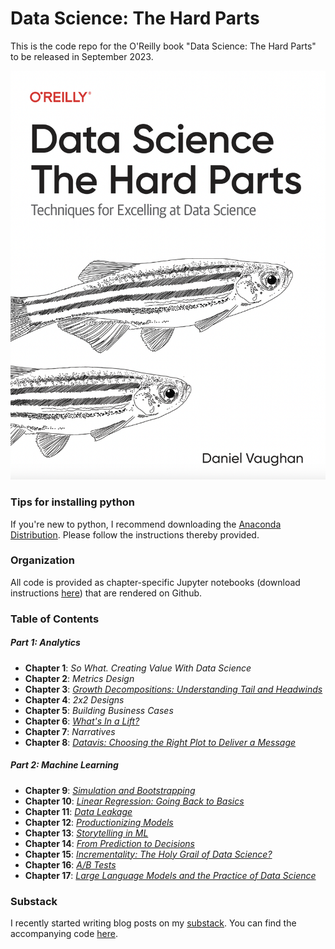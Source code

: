 # Data Science: The Hard Parts

This is the code repo for the O'Reilly book "Data Science: The Hard Parts" to be released in September 2023.

![alt text](/figs/book_cover.png "Early Release Cover")

### Tips for installing python

If you're new to python, I recommend downloading the [Anaconda Distribution](https://docs.anaconda.com/anaconda/install/).  Please follow the instructions thereby provided.

### Organization

All code is provided as chapter-specific Jupyter notebooks (download instructions [here](https://jupyter.org/install)) that are rendered on Github.

### Table of Contents
##### Part 1: Analytics
* **Chapter 1**: *So What.  Creating Value With Data Science* 
* **Chapter 2**: *Metrics Design* 
* **Chapter 3**: *[Growth Decompositions: Understanding Tail and Headwinds](/ch3_growth_decompositions.ipynb)*
* **Chapter 4**: *2x2 Designs* 
* **Chapter 5**: *Building Business Cases*
* **Chapter 6**: *[What's In a Lift?](/ch6_lifts.ipynb)*
* **Chapter 7**: *Narratives*
* **Chapter 8**: *[Datavis: Choosing the Right Plot to Deliver a Message](/ch08_datavis.ipynb)*
##### Part 2: Machine Learning
* **Chapter 9**: *[Simulation and Bootstrapping](/ch9_simulation.ipynb)*
* **Chapter 10**: *[Linear Regression: Going Back to Basics](/ch10_linear_regression.ipynb)*
* **Chapter 11**: *[Data Leakage](/ch11_data_leakage.ipynb)*
* **Chapter 12**: *[Productionizing Models](/ch12_productionizing_ml.ipynb)*
* **Chapter 13**: *[Storytelling in ML](/ch13_stortellingML.ipynb)* 
* **Chapter 14**: *[From Prediction to Decisions](/ch14_decisions.ipynb)*
* **Chapter 15**: *[Incrementality: The Holy Grail of Data Science?](/ch15_incrementality.ipynb)*
* **Chapter 16**: *[A/B Tests](/ch16_abtests.ipynb)*
* **Chapter 17**: *[Large Language Models and the Practice of Data Science](/ch17_llms.ipynb)*  

### Substack
I recently started writing blog posts on my [substack](https://decisionmatrix.substack.com/).  You can find the accompanying code [here](https://github.com/dvaughan79/data-science-hard-parts-code/tree/main/substack).
